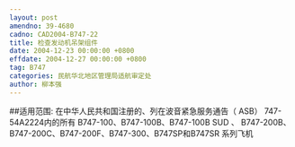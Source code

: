 ```yaml
---
layout: post
amendno: 39-4680
cadno: CAD2004-B747-22
title: 检查发动机吊架组件
date: 2004-12-23 00:00:00 +0800
effdate: 2004-12-27 00:00:00 +0800
tag: B747
categories: 民航华北地区管理局适航审定处
author: 柳本强
---
```


##适用范围:
在中华人民共和国注册的、列在波音紧急服务通告（ ASB）
747-54A2224内的所有 B747-100、B747-100B、B747-100B SUD 、
B747-200B、B747-200C、B747-200F、B747-300、B747SP和B747SR
系列飞机

